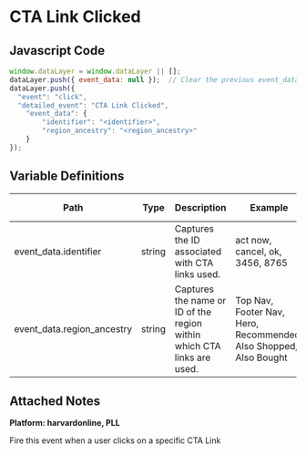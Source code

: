 # CTA Link Clicked

### 

## Javascript Code
```js
window.dataLayer = window.dataLayer || [];
dataLayer.push({ event_data: null });  // Clear the previous event_data object.
dataLayer.push({
  "event": "click",
  "detailed_event": "CTA Link Clicked",
    "event_data": {
        "identifier": "<identifier>",
        "region_ancestry": "<region_ancestry>"
    }
});
```

## Variable Definitions

|Path|Type|Description|Example|Pattern|Min Length|Max Length|Minimum|Maximum|Multiple Of|
| --- | --- | --- | --- | --- | --- | --- | --- | --- | --- |
|event_data.identifier|string|Captures the ID associated with CTA links used.|act now, cancel, ok, 3456, 8765|||||||
|event_data.region_ancestry|string|Captures the name or ID of the region within which CTA links are used.|Top Nav, Footer Nav, Hero, Recommended, Also Shopped, Also Bought|||||||

## Attached Notes

<p><span data-sheets-value="{&quot;1&quot;:2,&quot;2&quot;:&quot;https://vpal.harvard.edu/make-a-course\nclicks on CTAs or Nav Clicks to either Make a course OR Courses list&quot;}" data-sheets-userformat="{&quot;2&quot;:1049345,&quot;3&quot;:{&quot;1&quot;:0},&quot;11&quot;:4,&quot;12&quot;:0,&quot;23&quot;:1}" data-sheets-textstyleruns="{&quot;1&quot;:0,&quot;2&quot;:{&quot;2&quot;:{&quot;1&quot;:2,&quot;2&quot;:1136076},&quot;9&quot;:1}}{&quot;1&quot;:39}" data-sheets-hyperlinkruns="{&quot;1&quot;:0,&quot;2&quot;:&quot;https://vpal.harvard.edu/make-a-course&quot;}{&quot;1&quot;:39}"><strong>Platform: harvardonline, PLL</strong></span></p>
<p><span data-sheets-value="{&quot;1&quot;:2,&quot;2&quot;:&quot;https://vpal.harvard.edu/make-a-course\nclicks on CTAs or Nav Clicks to either Make a course OR Courses list&quot;}" data-sheets-userformat="{&quot;2&quot;:1049345,&quot;3&quot;:{&quot;1&quot;:0},&quot;11&quot;:4,&quot;12&quot;:0,&quot;23&quot;:1}" data-sheets-textstyleruns="{&quot;1&quot;:0,&quot;2&quot;:{&quot;2&quot;:{&quot;1&quot;:2,&quot;2&quot;:1136076},&quot;9&quot;:1}}{&quot;1&quot;:39}" data-sheets-hyperlinkruns="{&quot;1&quot;:0,&quot;2&quot;:&quot;https://vpal.harvard.edu/make-a-course&quot;}{&quot;1&quot;:39}">Fire this event when a user clicks on a specific CTA Link&nbsp;</span></p>
<p><span data-sheets-value="{&quot;1&quot;:2,&quot;2&quot;:&quot;https://vpal.harvard.edu/make-a-course\nclicks on CTAs or Nav Clicks to either Make a course OR Courses list&quot;}" data-sheets-userformat="{&quot;2&quot;:1049345,&quot;3&quot;:{&quot;1&quot;:0},&quot;11&quot;:4,&quot;12&quot;:0,&quot;23&quot;:1}" data-sheets-textstyleruns="{&quot;1&quot;:0,&quot;2&quot;:{&quot;2&quot;:{&quot;1&quot;:2,&quot;2&quot;:1136076},&quot;9&quot;:1}}{&quot;1&quot;:39}" data-sheets-hyperlinkruns="{&quot;1&quot;:0,&quot;2&quot;:&quot;https://vpal.harvard.edu/make-a-course&quot;}{&quot;1&quot;:39}"><a class="in-cell-link" href="https://vpal.harvard.edu/make-a-course" target="_blank" rel="noopener"><br /></a><br /></span></p>

